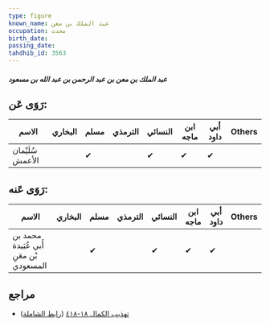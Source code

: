```yaml
---
type: figure
known_name: عبد الملك بن معن
occupation: محدث
birth_date:
passing_date:
tahdhib_id: 3563
---
```

##### عبد الملك بن معن بن عبد الرحمن بن عبد الله بن مسعود

## رَوَى عَن:
| الاسم            | البخاري | مسلم | الترمذي | النسائي | ابن ماجه | أبي داود | Others |
| ---------------- | ------- | ---- | ------- | ------- | -------- | -------- | ------ |
| سُلَيْمان الأعمش |         | ✔    |         | ✔       | ✔        | ✔        |        |
## رَوَى عَنه:
| الاسم                                   | البخاري | مسلم | الترمذي | النسائي | ابن ماجه | أبي داود | Others |
| --------------------------------------- | ------- | ---- | ------- | ------- | -------- | -------- | ------ |
| محمد بن أَبي عُبَيدة بْن معَنِ المسعودي |         | ✔    |         | ✔       | ✔        | ✔        |        |
## مراجع
- [تهذيب الكمال ١٨-٤١٨](obsidian://open?vault=Tahdhib-al-Kamal&file=Figures/٣٥٦٣-عبد%20الملك%20بن%20معن%20بن%20عبد%20الرحمن%20بن%20عبد%20الله%20بن%20مسعود) ([رابط الشاملة](https://shamela.ws/book/3722/9451))